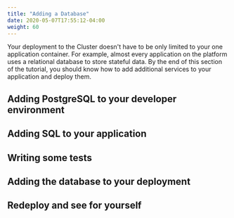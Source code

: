 ```yaml
---
title: "Adding a Database"
date: 2020-05-07T17:55:12-04:00
weight: 60
---
```


Your deployment to the Cluster doesn't have to be only limited to your one
application container. For example, almost every application on the platform
uses a relational database to store stateful data. By the end of this section of
the tutorial, you should know how to add additional services to your application
and deploy them.

## Adding PostgreSQL to your developer environment

## Adding SQL to your application

## Writing some tests

## Adding the database to your deployment

## Redeploy and see for yourself